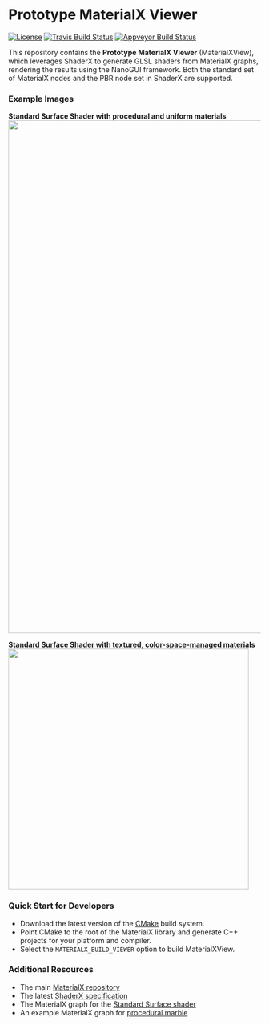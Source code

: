 # Prototype MaterialX Viewer

[![License](https://img.shields.io/badge/License-Apache%202.0-blue.svg)](https://github.com/materialx/MaterialX/blob/master/LICENSE.txt)
[![Travis Build Status](https://travis-ci.org/materialx/MaterialX.svg?branch=master)](https://travis-ci.org/materialx/MaterialX)
[![Appveyor Build Status](https://ci.appveyor.com/api/projects/status/pmlxnp5m1fve11k0?svg=true)](https://ci.appveyor.com/project/jstone-lucasfilm/materialx)

This repository contains the **Prototype MaterialX Viewer** (MaterialXView), which leverages ShaderX to generate GLSL shaders from MaterialX graphs, rendering the results using the NanoGUI framework.  Both the standard set of MaterialX nodes and the PBR node set in ShaderX are supported.

### Example Images

**Standard Surface Shader with procedural and uniform materials**
<img src="https://github.com/jstone-dev/MaterialX/blob/adsk_contrib/dev/documents/Images/MaterialXView_StandardSurface_01.png" width="1024">

**Standard Surface Shader with textured, color-space-managed materials**
<img src="https://github.com/jstone-dev/MaterialX/blob/adsk_contrib/dev/documents/Images/MaterialXView_StandardSurface_02.png" width="480">

### Quick Start for Developers

- Download the latest version of the [CMake](https://cmake.org/) build system.
- Point CMake to the root of the MaterialX library and generate C++ projects for your platform and compiler.
- Select the `MATERIALX_BUILD_VIEWER` option to build MaterialXView.

### Additional Resources

- The main [MaterialX repository](https://github.com/materialx/MaterialX)
- The latest [ShaderX specification](https://github.com/jstone-dev/MaterialX/blob/adsk_contrib/dev/documents/Specification/ShaderX.Draft.pdf)
- The MaterialX graph for the [Standard Surface shader](https://github.com/jstone-dev/MaterialX/blob/adsk_contrib/dev/documents/Libraries/pbrlib/pbrlib_ng.mtlx#L38)
- An example MaterialX graph for [procedural marble](https://github.com/jstone-dev/MaterialX/blob/adsk_contrib/dev/documents/TestSuite/pbrlib/materials/standard_surface_marble_solid.mtlx)
